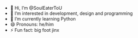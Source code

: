 - 👋 Hi, I’m @SoulEaterToU
- 👀 I’m interested in development, design and programming
- 🌱 I’m currently learning Python
- 😄 Pronouns: he/him
- ⚡ Fun fact: big foot jinx
